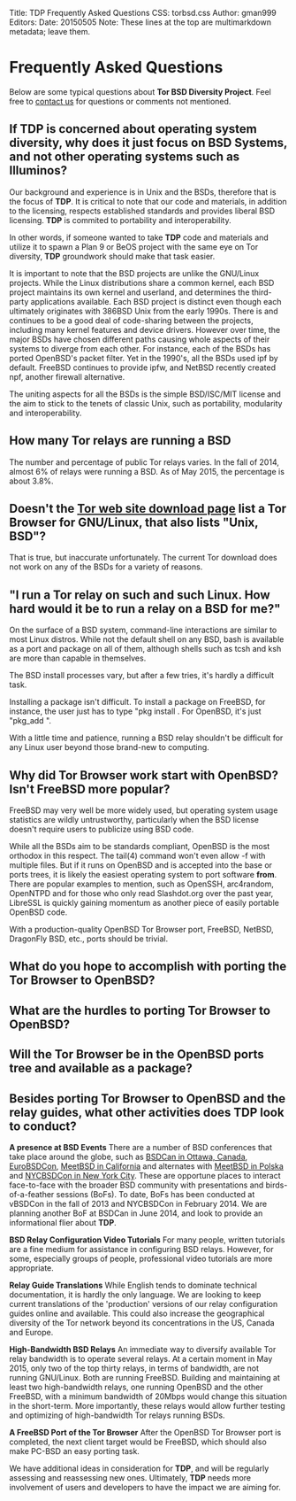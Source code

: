 Title: TDP Frequently Asked Questions
CSS: torbsd.css
Author: gman999
Editors:
Date: 20150505
Note: These lines at the top are multimarkdown metadata; leave them.

# Frequently Asked Questions #

Below are some typical questions about __Tor BSD Diversity Project__. Feel free to [contact us](/contact.html) for questions or comments not mentioned.

## If __TDP__ is concerned about operating system diversity, why does it just focus on BSD Systems, and not other operating systems such as Illuminos? ##

Our background and experience is in Unix and the BSDs, therefore that is the focus of __TDP__. It is critical to note that our code and materials, in addition to the licensing, respects established standards and provides liberal BSD licensing. __TDP__ is commited to portability and interoperability.

In other words, if someone wanted to take __TDP__ code and materials and utilize it to spawn a Plan 9 or BeOS project with the same eye on Tor diversity, __TDP__ groundwork should make that task easier.

It is important to note that the BSD projects are unlike the GNU/Linux projects. While the Linux distributions share a common kernel, each BSD project maintains its own kernel and userland, and determines the third-party applications available. Each BSD project is distinct even though each ultimately originates with 386BSD Unix from the early 1990s. There is and continues to be a good deal of code-sharing between the projects, including many kernel features and device drivers.  However over time, the major BSDs have chosen different paths causing whole aspects of their systems to diverge from each other. For instance, each of the BSDs has ported OpenBSD's packet filter. Yet in the 1990's, all the BSDs used ipf by default. FreeBSD continues to provide ipfw, and NetBSD recently created npf, another firewall alternative.

The uniting aspects for all the BSDs is the simple BSD/ISC/MIT license and the aim to stick to the tenets of classic Unix, such as portability, modularity and interoperability.

## How many Tor relays are running a BSD ##

The number and percentage of public Tor relays varies. In the fall of 2014, almost 6% of relays were running a BSD. As of May 2015, the percentage is about 3.8%.

## Doesn't the [Tor web site download page](https://www.torproject.org/download/download-easy.html.en) list a Tor Browser for GNU/Linux, that also lists "Unix, BSD"? ##

That is true, but inaccurate unfortunately. The current Tor download does not work on any of the BSDs for a variety of reasons.

## "I run a Tor relay on such and such Linux. How hard would it be to run a relay on a BSD for me?" ##

On the surface of a BSD system, command-line interactions are similar to most Linux distros. While not the default shell on any BSD, bash is available as a port and package on all of them, although shells such as tcsh and ksh are more than capable in themselves.

The BSD install processes vary, but after a few tries, it's hardly a difficult task.

Installing a package isn't difficult. To install a package on FreeBSD, for instance, the user just has to type "pkg install <package-name>.  For OpenBSD, it's just "pkg_add <package-name>".

With a little time and patience, running a BSD relay shouldn't be difficult for any Linux user beyond those brand-new to computing.

## Why did Tor Browser work start with OpenBSD? Isn't FreeBSD more popular? ##

FreeBSD may very well be more widely used, but operating system usage statistics are wildly untrustworthy, particularly when the BSD license doesn't require users to publicize using BSD code.

While all the BSDs aim to be standards compliant, OpenBSD is the most orthodox in this respect. The tail(4) command won't even allow -f with multiple files. But if it runs on OpenBSD and is accepted into the base or ports trees, it is likely the easiest operating system to port software __from__. There are popular examples to mention, such as OpenSSH, arc4random, OpenNTPD and for those who only read Slashdot.org over the past year, LibreSSL is quickly gaining momentum as another piece of easily portable OpenBSD code.

With a production-quality OpenBSD Tor Browser port, FreeBSD, NetBSD, DragonFly BSD, etc., ports should be trivial.

## What do you hope to accomplish with porting the Tor Browser to OpenBSD? ##

## What are the hurdles to porting Tor Browser to OpenBSD? ##

## Will the Tor Browser be in the OpenBSD ports tree and available as a package? ##

## Besides porting Tor Browser to OpenBSD and the relay guides, what other activities does __TDP__ look to conduct? ##

__A presence at BSD Events__ There are a number of BSD conferences that take place around the globe, such as [BSDCan in Ottawa, Canada](http://www.bsdcan.org), [EuroBSDCon](http://www.eurobsdcon.org), [MeetBSD in California](http://www.meetbsd.com) and alternates with [MeetBSD in Polska](http://www.meetbsd.org) and [NYCBSDCon in New York City](http://www.nycbsdcon.org). These are opportune places to interact face-to-face with the broader BSD community with presentations and birds-of-a-feather sessions (BoFs). To date, BoFs has been conducted at vBSDCon in the fall of 2013 and NYCBSDCon in February 2014. We are planning another BoF at BSDCan in June 2014, and look to provide an informational flier about __TDP__.

__BSD Relay Configuration Video Tutorials__ For many people, written tutorials are a fine medium for assistance in configuring BSD relays. However, for some, especially groups of people, professional video tutorials are more appropriate.

__Relay Guide Translations__ While English tends to dominate technical documentation, it is hardly the only language. We are looking to keep current translations of the 'production' versions of our relay configuration guides online and available. This could also increase the geographical diversity of the Tor network beyond its concentrations in the US, Canada and Europe.

__High-Bandwidth BSD Relays__ An immediate way to diversify available Tor relay bandwidth is to operate several relays. At a certain moment in May 2015, only two of the top thirty relays, in terms of bandwidth, are not running GNU/Linux. Both are running FreeBSD. Building and maintaining at least two high-bandwidth relays, one running OpenBSD and the other FreeBSD, with a minimum bandwidth of 20Mbps would change this situation in the short-term. More importantly, these relays would allow further testing and optimizing of high-bandwidth Tor relays running BSDs.

__A FreeBSD Port of the Tor Browser__ After the OpenBSD Tor Browser port is completed, the next client target would be FreeBSD, which should also make PC-BSD an easy porting task.

We have additional ideas in consideration for __TDP__, and will be regularly assessing and reassessing new ones. Ultimately, __TDP__ needs more involvement of users and developers to have the impact we are aiming for.
